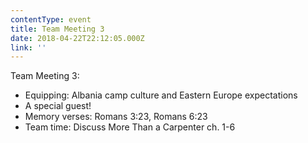 ```yaml
---
contentType: event
title: Team Meeting 3
date: 2018-04-22T22:12:05.000Z
link: ''
---
```

Team Meeting 3:

* Equipping: Albania camp culture and Eastern Europe expectations
* A special guest!
* Memory verses: Romans 3:23, Romans 6:23
* Team time: Discuss More Than a Carpenter ch. 1-6

